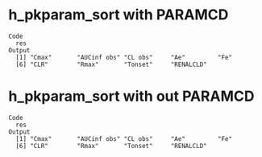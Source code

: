 # h_pkparam_sort with PARAMCD

    Code
      res
    Output
      [1] "Cmax"       "AUCinf obs" "CL obs"     "Ae"         "Fe"        
      [6] "CLR"        "Rmax"       "Tonset"     "RENALCLD"  

# h_pkparam_sort with out PARAMCD

    Code
      res
    Output
      [1] "Cmax"       "AUCinf obs" "CL obs"     "Ae"         "Fe"        
      [6] "CLR"        "Rmax"       "Tonset"     "RENALCLD"  

